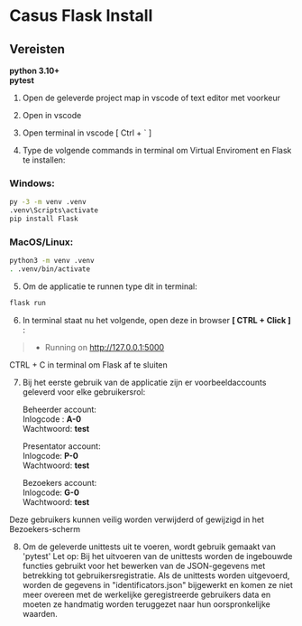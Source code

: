 # Casus Flask Install

## Vereisten
**python 3.10+**<br/>
**pytest**

1. Open de geleverde project map in vscode of text editor met voorkeur

2. Open in vscode 

3. Open terminal in vscode [ Ctrl + ` ]

4. Type de volgende commands in terminal om Virtual Enviroment en Flask te installen:

### Windows:
``` bash
py -3 -m venv .venv
.venv\Scripts\activate
pip install Flask
```
### MacOS/Linux:
``` bash
python3 -m venv .venv
. .venv/bin/activate
```

5. Om de applicatie te runnen type dit in terminal:
``` bash
flask run
```

6. In terminal staat nu het volgende, open deze in browser **[ CTRL + Click ]** :

> * Running on http://127.0.0.1:5000

 CTRL + C in terminal om Flask af te sluiten

7.	Bij het eerste gebruik van de applicatie zijn er voorbeeldaccounts geleverd voor elke gebruikersrol:

    Beheerder account:<br/>
    Inlogcode : **A-0**<br/>
    Wachtwoord: **test**<br/>
        
    Presentator account:<br/>
    Inlogcode: **P-0**<br/>
    Wachtwoord: **test**<br/>

    Bezoekers account:<br/>
    Inlogcode: **G-0**<br/>
    Wachtwoord: **test**<br/>
    
Deze gebruikers kunnen veilig worden verwijderd of gewijzigd in het Bezoekers-scherm

8. Om de geleverde unittests uit te voeren, wordt gebruik gemaakt van 'pytest'
Let op: Bij het uitvoeren van de unittests worden de ingebouwde functies gebruikt voor het bewerken van de JSON-gegevens met betrekking tot gebruikersregistratie. Als de unittests worden uitgevoerd, worden de gegevens in "identificators.json" bijgewerkt en komen ze niet meer overeen met de werkelijke geregistreerde gebruikers data en moeten ze handmatig worden teruggezet naar hun oorspronkelijke waarden.